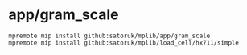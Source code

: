 # app/gram_scale

```shell
mpremote mip install github:satoruk/mplib/app/gram_scale
mpremote mip install github:satoruk/mplib/load_cell/hx711/simple
```
